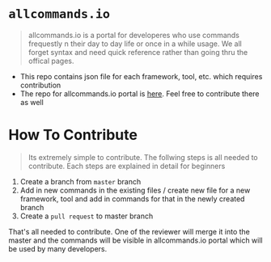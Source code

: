 # `allcommands.io`
> allcommands.io is a portal for developeres who use commands frequestly n their day to day life or once in a while usage. We all forget syntax and need quick reference rather than going thru the offical pages.  

  - This repo contains json file for each framework, tool, etc. which requires contribution
  - The repo for allcommands.io portal is [here](https://github.com/shutron/AllCommands.Portal). Feel free to contribute there as well 

# How To Contribute
> Its extremely simple to contribute. The follwing steps is all needed to contribute. Each steps are explained in detail for beginners

  1. Create a branch from `master` branch
  2. Add in new commands in the existing files / create new file for a new framework, tool and add in commands for that in the newly created branch
  3. Create a `pull request` to master branch

That's all needed to contribute. One of the reviewer will merge it into the master and the commands will be visible in allcommands.io portal which will be used by many developers.
